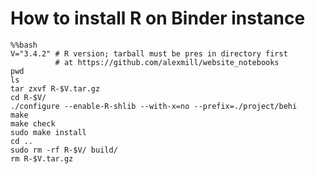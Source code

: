 # How to install R on Binder instance

    %%bash
    V="3.4.2" # R version; tarball must be pres in directory first
              # at https://github.com/alexmill/website_notebooks
    pwd
    ls
    tar zxvf R-$V.tar.gz
    cd R-$V/
    ./configure --enable-R-shlib --with-x=no --prefix=./project/behi
    make
    make check
    sudo make install
    cd ..
    sudo rm -rf R-$V/ build/
    rm R-$V.tar.gz
